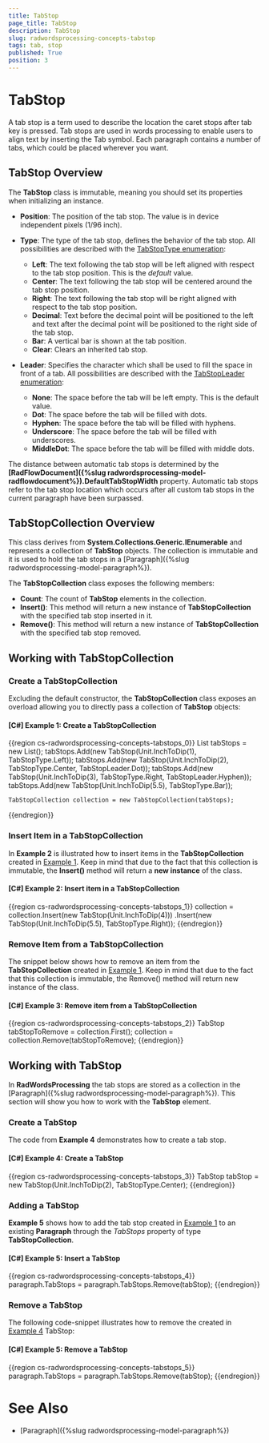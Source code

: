 ```yaml
---
title: TabStop
page_title: TabStop
description: TabStop
slug: radwordsprocessing-concepts-tabstop
tags: tab, stop
published: True
position: 3
---
```


# TabStop

A tab stop is a term used to describe the location the caret stops after tab key is pressed. Tab stops are used in words processing to enable users to align text by inserting the Tab symbol. Each paragraph contains a number of tabs, which could be placed wherever you want. 


## TabStop Overview

The __TabStop__ class is immutable, meaning you should set its properties when initializing an instance.

* __Position__: The position of the tab stop. The value is in device independent pixels (1/96 inch).

* __Type__: The type of the tab stop, defines the behavior of the tab stop. All possibilities are described with the [TabStopType enumeration](http://docs.telerik.com/devtools/document-processing/api/html/T_Telerik_Windows_Documents_Flow_Model_Styles_TabStopType.htm):

	* __Left__: The text following the tab stop will be left aligned with respect to the tab stop position. This is the *default* value.
	* __Center__: The text following the tab stop will be centered around the tab stop position. 
	* __Right__: The text following the tab stop will be right aligned with respect to the tab stop position. 
	* __Decimal__: Text before the decimal point will be positioned to the left and text after the decimal point will be positioned to the right side of the tab stop.
	* __Bar__: A vertical bar is shown at the tab position.
	* __Clear__: Clears an inherited tab stop.

* __Leader__: Specifies the character which shall be used to fill the space in front of a tab. All possibilities are described with the [TabStopLeader enumeration](http://docs.telerik.com/devtools/document-processing/api/html/T_Telerik_Windows_Documents_Flow_Model_Styles_TabStopLeader.htm):

	* __None__: The space before the tab will be left empty. This is the default value.
	* __Dot__: The space before the tab will be filled with dots.
	* __Hyphen__: The space before the tab will be filled with hyphens.
	* __Underscore__: The space before the tab will be filled with underscores.
	* __MiddleDot__: The space before the tab will be filled with middle dots.

The distance between automatic tab stops is determined by the __[RadFlowDocument]({%slug radwordsprocessing-model-radflowdocument%}).DefaultTabStopWidth__ property. Automatic tab stops refer to the tab stop location which occurs after all custom tab stops in the current paragraph have been surpassed.


## TabStopCollection Overview

This class derives from __System.Collections.Generic.IEnumerable<T>__ and represents a collection of __TabStop__ objects. The collection is immutable and it is used to hold the tab stops in a [Paragraph]({%slug radwordsprocessing-model-paragraph%}).

The __TabStopCollection__ class exposes the following members:

* __Count__: The count of __TabStop__ elements in the collection.
* __Insert()__: This method will return a new instance of __TabStopCollection__ with the specified tab stop inserted in it.
* __Remove()__: This method will return a new instance of __TabStopCollection__ with the specified tab stop removed.


## Working with TabStopCollection


### Create a TabStopCollection

Excluding the default constructor, the __TabStopCollection__ class exposes an overload allowing you to directly pass a collection of __TabStop__ objects:

<a name="example1"><a/>
#### __[C#] Example 1: Create a TabStopCollection__

{{region cs-radwordsprocessing-concepts-tabstops_0}}
	List<TabStop> tabStops = new List<TabStop>();
	tabStops.Add(new TabStop(Unit.InchToDip(1), TabStopType.Left));
	tabStops.Add(new TabStop(Unit.InchToDip(2), TabStopType.Center, TabStopLeader.Dot));
	tabStops.Add(new TabStop(Unit.InchToDip(3), TabStopType.Right, TabStopLeader.Hyphen));
	tabStops.Add(new TabStop(Unit.InchToDip(5.5), TabStopType.Bar));
	
	TabStopCollection collection = new TabStopCollection(tabStops);
{{endregion}}


### Insert Item in a TabStopCollection

In __Example 2__ is illustrated how to insert items in the __TabStopCollection__ created in [Example 1](#example1). Keep in mind that due to the fact that this collection is immutable, the __Insert()__ method will return a **new instance** of the class.

#### __[C#] Example 2: Insert item in a TabStopCollection__
{{region cs-radwordsprocessing-concepts-tabstops_1}}
	collection = collection.Insert(new TabStop(Unit.InchToDip(4)))
	                                            .Insert(new TabStop(Unit.InchToDip(5.5), TabStopType.Right));
{{endregion}}


### Remove Item from a TabStopCollection

The snippet below shows how to remove an item from the __TabStopCollection__ created in [Example 1](#example1). Keep in mind that due to the fact that this collection is immutable, the Remove() method will return new instance of the class.

#### __[C#] Example 3: Remove item from a TabStopCollection__
{{region cs-radwordsprocessing-concepts-tabstops_2}}
	TabStop tabStopToRemove = collection.First();
	collection = collection.Remove(tabStopToRemove);
{{endregion}}


## Working with TabStop

In __RadWordsProcessing__ the tab stops are stored as a collection in the [Paragraph]({%slug radwordsprocessing-model-paragraph%}). This section will show you how to work with the __TabStop__ element.


### Create a TabStop

The code from __Example 4__ demonstrates how to create a tab stop.

<a name="example4"><a/>
#### __[C#] Example 4: Create a TabStop__

{{region cs-radwordsprocessing-concepts-tabstops_3}}
	TabStop tabStop = new TabStop(Unit.InchToDip(2), TabStopType.Center);
{{endregion}}

### Adding a TabStop

__Example 5__ shows how to add the tab stop created in [Example 1](#example1) to an existing __Paragraph__ through the _TabStops_ property of type __TabStopCollection__.

#### __[C#] Example 5: Insert a TabStop__

{{region cs-radwordsprocessing-concepts-tabstops_4}}
	paragraph.TabStops = paragraph.TabStops.Remove(tabStop);
{{endregion}}

### Remove a TabStop

The following code-snippet illustrates how to remove the created in [Example 4](#example4) TabStop:

#### __[C#] Example 5: Remove a TabStop__

{{region cs-radwordsprocessing-concepts-tabstops_5}}
	paragraph.TabStops = paragraph.TabStops.Remove(tabStop);
{{endregion}}

# See Also

* [Paragraph]({%slug radwordsprocessing-model-paragraph%})
